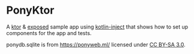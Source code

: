 # PonyKtor

A [ktor](https://ktor.io/) & [exposed](https://github.com/JetBrains/Exposed) sample app using
[kotlin-inject](https://github.com/evant/kotlin-inject) that shows how to set up components for the app and tests.

ponydb.sqlite is from https://ponyweb.ml/ licensed under [CC BY-SA 3.0](https://creativecommons.org/licenses/by-sa/3.0/).
